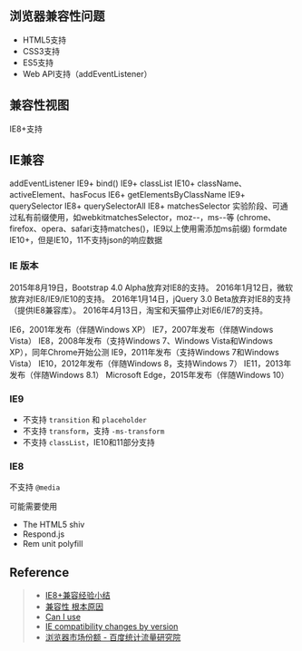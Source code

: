 ## 浏览器兼容性问题
- HTML5支持
- CSS3支持
- ES5支持
- Web API支持（addEventListener）

## 兼容性视图
IE8+支持

## IE兼容
addEventListener    IE9+
bind()              IE9+
classList           IE10+
className、activeElement、hasFocus    IE6+
getElementsByClassName   IE9+
querySelector      IE8+
querySelectorAll   IE8+
matchesSelector    实验阶段、可通过私有前缀使用，如webkitmatchesSelector，moz--，ms--等
(chrome、firefox、opera、safari支持matches()，IE9以上使用需添加ms前缀)
formdate IE10+，但是IE10，11不支持json的响应数据

### IE 版本
2015年8月19日，Bootstrap 4.0 Alpha放弃对IE8的支持。
2016年1月12日，微软放弃对IE8/IE9/IE10的支持。
2016年1月14日，jQuery 3.0 Beta放弃对IE8的支持（提供IE8兼容库）。
2016年4月13日，淘宝和天猫停止对IE6/IE7的支持。

IE6，2001年发布（伴随Windows XP）
IE7，2007年发布（伴随Windows Vista）
IE8，2008年发布（支持Windows 7、Windows Vista和Windows XP），同年Chrome开始公测
IE9，2011年发布（支持Windows 7和Windows Vista）
IE10，2012年发布（伴随Windows 8，支持Windows 7）
IE11，2013年发布（伴随Windows 8.1）
Microsoft Edge，2015年发布（伴随Windows 10）

### IE9
- 不支持 `transition` 和 `placeholder`
- 不支持 `transform`，支持 `-ms-transform`
- 不支持 `classList`，IE10和11部分支持

### IE8
不支持 `@media`

可能需要使用
- The HTML5 shiv
- Respond.js
- Rem unit polyfill

## Reference
> - [IE8+兼容经验小结](http://hustlzp.com/post/2014/01/ie8-compatibility)
> - [兼容性 根本原因](http://www.w3help.org/zh-cn/causes/)
> - [Can I use](http://caniuse.com/)
> - [IE compatibility changes by version](https://msdn.microsoft.com/en-us/library/dn467846(v=vs.85).aspx)
> - [浏览器市场份额 - 百度统计流量研究院](http://tongji.baidu.com/data/browser)
